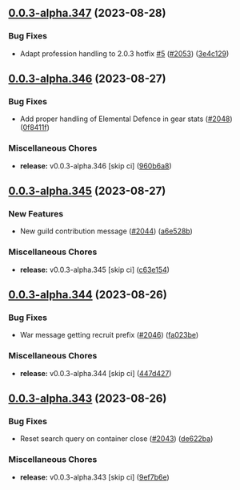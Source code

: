 ## [0.0.3-alpha.347](https://github.com/Wynntils/Artemis/compare/v0.0.3-alpha.346...v0.0.3-alpha.347) (2023-08-28)


### Bug Fixes

* Adapt profession handling to 2.0.3 hotfix [#5](https://github.com/Wynntils/Artemis/issues/5) ([#2053](https://github.com/Wynntils/Artemis/issues/2053)) ([3e4c129](https://github.com/Wynntils/Artemis/commit/3e4c129b3b299847d9093df57c6d35a3fef3affb))

## [0.0.3-alpha.346](https://github.com/Wynntils/Artemis/compare/v0.0.3-alpha.345...v0.0.3-alpha.346) (2023-08-27)


### Bug Fixes

* Add proper handling of Elemental Defence in gear stats ([#2048](https://github.com/Wynntils/Artemis/issues/2048)) ([0f8411f](https://github.com/Wynntils/Artemis/commit/0f8411f05e879f5523f91a1fc39a6cd3d60bb06b))


### Miscellaneous Chores

* **release:** v0.0.3-alpha.346 [skip ci] ([960b6a8](https://github.com/Wynntils/Artemis/commit/960b6a8089422a6d606ace950816c4a87459a87a))

## [0.0.3-alpha.345](https://github.com/Wynntils/Artemis/compare/v0.0.3-alpha.344...v0.0.3-alpha.345) (2023-08-27)


### New Features

* New guild contribution message ([#2044](https://github.com/Wynntils/Artemis/issues/2044)) ([a6e528b](https://github.com/Wynntils/Artemis/commit/a6e528b584c45f3f142609068eeed7ad17ea86df))


### Miscellaneous Chores

* **release:** v0.0.3-alpha.345 [skip ci] ([c63e154](https://github.com/Wynntils/Artemis/commit/c63e154163b95454602eaf7541982b28f69ef46e))

## [0.0.3-alpha.344](https://github.com/Wynntils/Artemis/compare/v0.0.3-alpha.343...v0.0.3-alpha.344) (2023-08-26)


### Bug Fixes

* War message getting recruit prefix ([#2046](https://github.com/Wynntils/Artemis/issues/2046)) ([fa023be](https://github.com/Wynntils/Artemis/commit/fa023bec303e9720dec2bea41e3064f0266589af))


### Miscellaneous Chores

* **release:** v0.0.3-alpha.344 [skip ci] ([447d427](https://github.com/Wynntils/Artemis/commit/447d427f939203a22fa713aaed6391af7996d7db))

## [0.0.3-alpha.343](https://github.com/Wynntils/Artemis/compare/v0.0.3-alpha.342...v0.0.3-alpha.343) (2023-08-26)


### Bug Fixes

* Reset search query on container close ([#2043](https://github.com/Wynntils/Artemis/issues/2043)) ([de622ba](https://github.com/Wynntils/Artemis/commit/de622badecf9a894024f8cbc7a9660c23ab46556))


### Miscellaneous Chores

* **release:** v0.0.3-alpha.343 [skip ci] ([9ef7b6e](https://github.com/Wynntils/Artemis/commit/9ef7b6ed2eb444dde5f08fd556c8c93b8d6df1e2))

